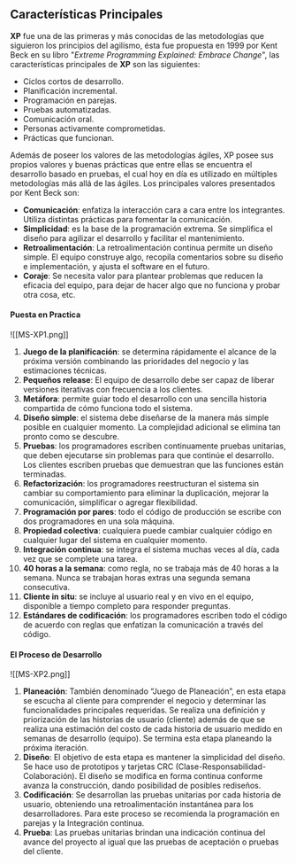 ## Características Principales

**XP** fue una de las primeras y más conocidas de las metodologías que siguieron los principios del agilísmo, ésta fue propuesta en 1999 por Kent Beck en su libro "*Extreme Programming Explained: Embrace Change*", las características principales de **XP** son las siguientes:

- Ciclos cortos de desarrollo.
- Planificación incremental.
- Programación en parejas.
- Pruebas automatizadas.
- Comunicación oral.
- Personas activamente comprometidas.
- Prácticas que funcionan.

Además de poseer los valores de las metodologías ágiles, XP posee sus propios valores y buenas prácticas que entre ellas se encuentra el desarrollo basado en pruebas, el cual hoy en día es utilizado en múltiples metodologías más allá de las ágiles. Los principales valores presentados por Kent Beck son:

- **Comunicación**: enfatiza la interacción cara a cara entre los integrantes. Utiliza distintas prácticas para fomentar la comunicación.
- **Simplicidad**: es la base de la programación extrema. Se simplifica el diseño para agilizar el desarrollo y facilitar el mantenimiento.
- **Retroalimentación**: La retroalimentación continua permite un diseño simple. El equipo construye algo, recopila comentarios sobre su diseño e implementación, y ajusta el software en el futuro.
- **Coraje**: Se necesita valor para plantear problemas que reducen la eficacia del equipo, para dejar de hacer algo que no funciona y probar otra cosa, etc.

#### Puesta en Practica

![[MS-XP1.png]]

1. **Juego de la planificación**: se determina rápidamente el alcance de la próxima versión combinando las prioridades del negocio y las estimaciones técnicas.
2. **Pequeños release**: El equipo de desarrollo debe ser capaz de liberar versiones iterativas con frecuencia a los clientes.
3. **Metáfora**: permite guiar todo el desarrollo con una sencilla historia compartida de cómo funciona todo el sistema.
4. **Diseño simple**: el sistema debe diseñarse de la manera más simple posible en cualquier momento. La complejidad adicional se elimina tan pronto como se descubre.
5. **Pruebas**: los programadores escriben continuamente pruebas unitarias, que deben ejecutarse sin problemas para que continúe el desarrollo. Los clientes escriben pruebas que demuestran que las funciones están terminadas.
6. **Refactorización**: los programadores reestructuran el sistema sin cambiar su comportamiento para eliminar la duplicación, mejorar la comunicación, simplificar o agregar flexibilidad.
7. **Programación por pares**: todo el código de producción se escribe con dos programadores en una sola máquina.
8. **Propiedad colectiva**: cualquiera puede cambiar cualquier código en cualquier lugar del sistema en cualquier momento.
9. **Integración continua**: se integra el sistema muchas veces al día, cada vez que se complete una tarea.
10. **40 horas a la semana**: como regla, no se trabaja más de 40 horas a la semana. Nunca se trabajan horas extras una segunda semana consecutiva.
11. **Cliente in situ**: se incluye al usuario real y en vivo en el equipo, disponible a tiempo completo para responder preguntas.
12. **Estándares de codificación**: los programadores escriben todo el código de acuerdo con reglas que enfatizan la comunicación a través del código.

#### El Proceso de Desarrollo

![[MS-XP2.png]]

1. **Planeación**: También denominado “Juego de Planeación”, en esta etapa se escucha al cliente para comprender el negocio y determinar las funcionalidades principales requeridas. Se realiza una definición y priorización de las historias de usuario (cliente) además de que se realiza una estimación del costo de cada historia de usuario medido en semanas de desarrollo (equipo). Se termina esta etapa planeando la próxima iteración.
2. **Diseño**: El objetivo de esta etapa es mantener la simplicidad del diseño. Se hace uso de prototipos y tarjetas CRC (Clase-Responsabilidad-Colaboración). El diseño se modifica en forma continua conforme avanza la construcción, dando posibilidad de posibles rediseños.
3. **Codificación**: Se desarrollan las pruebas unitarias por cada historia de usuario, obteniendo una retroalimentación instantánea para los desarrolladores. Para este proceso se recomienda la programación en parejas y la Integración continua.
4. **Prueba**: Las pruebas unitarias brindan una indicación continua del avance del proyecto al igual que las pruebas de aceptación o pruebas del cliente.